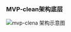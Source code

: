 ### MVP-clean架构底层

![mvp-clena 架构示意图](https://upload-images.jianshu.io/upload_images/195193-73c5ad459c2199c2.png)